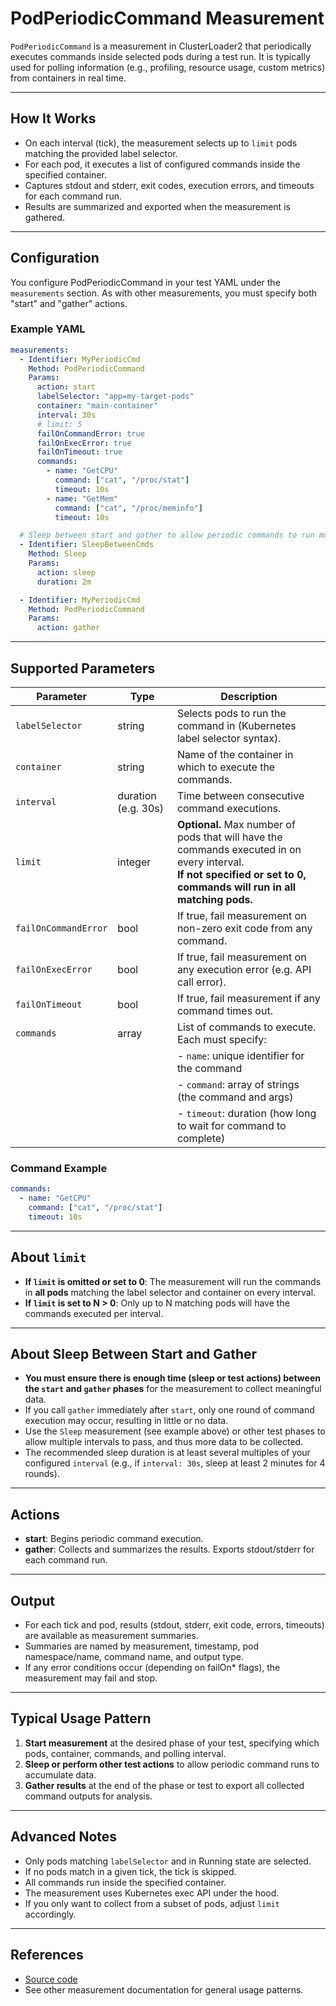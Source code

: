 # PodPeriodicCommand Measurement

`PodPeriodicCommand` is a measurement in ClusterLoader2 that periodically executes commands inside selected pods during a test run. It is typically used for polling information (e.g., profiling, resource usage, custom metrics) from containers in real time.

---

## How It Works

- On each interval (tick), the measurement selects up to `limit` pods matching the provided label selector.
- For each pod, it executes a list of configured commands inside the specified container.
- Captures stdout and stderr, exit codes, execution errors, and timeouts for each command run.
- Results are summarized and exported when the measurement is gathered.

---

## Configuration

You configure PodPeriodicCommand in your test YAML under the `measurements` section. As with other measurements, you must specify both "start" and "gather" actions.

### Example YAML

```yaml
measurements:
  - Identifier: MyPeriodicCmd
    Method: PodPeriodicCommand
    Params:
      action: start
      labelSelector: "app=my-target-pods"
      container: "main-container"
      interval: 30s
      # limit: 5
      failOnCommandError: true
      failOnExecError: true
      failOnTimeout: true
      commands:
        - name: "GetCPU"
          command: ["cat", "/proc/stat"]
          timeout: 10s
        - name: "GetMem"
          command: ["cat", "/proc/meminfo"]
          timeout: 10s

  # Sleep between start and gather to allow periodic commands to run multiple times
  - Identifier: SleepBetweenCmds
    Method: Sleep
    Params:
      action: sleep
      duration: 2m

  - Identifier: MyPeriodicCmd
    Method: PodPeriodicCommand
    Params:
      action: gather
```

---

## Supported Parameters

| Parameter             | Type           | Description                                                                 |
|-----------------------|----------------|-----------------------------------------------------------------------------|
| `labelSelector`       | string         | Selects pods to run the command in (Kubernetes label selector syntax).      |
| `container`           | string         | Name of the container in which to execute the commands.                     |
| `interval`            | duration (e.g. 30s) | Time between consecutive command executions.                           |
| `limit`               | integer        | **Optional.** Max number of pods that will have the commands executed in on every interval.<br>**If not specified or set to 0, commands will run in all matching pods.**|
| `failOnCommandError`  | bool           | If true, fail measurement on non-zero exit code from any command.           |
| `failOnExecError`     | bool           | If true, fail measurement on any execution error (e.g. API call error).     |
| `failOnTimeout`       | bool           | If true, fail measurement if any command times out.                         |
| `commands`            | array          | List of commands to execute. Each must specify:                             |
|                       |                | - `name`: unique identifier for the command                                 |
|                       |                | - `command`: array of strings (the command and args)                        |
|                       |                | - `timeout`: duration (how long to wait for command to complete)            |

### Command Example

```yaml
commands:
  - name: "GetCPU"
    command: ["cat", "/proc/stat"]
    timeout: 10s
```

---

## About `limit`

- **If `limit` is omitted or set to 0**: The measurement will run the commands in **all pods** matching the label selector and container on every interval.
- **If `limit` is set to N > 0**: Only up to N matching pods will have the commands executed per interval.

---

## About Sleep Between Start and Gather

- **You must ensure there is enough time (sleep or test actions) between the `start` and `gather` phases** for the measurement to collect meaningful data.
- If you call `gather` immediately after `start`, only one round of command execution may occur, resulting in little or no data.
- Use the `Sleep` measurement (see example above) or other test phases to allow multiple intervals to pass, and thus more data to be collected.
- The recommended sleep duration is at least several multiples of your configured `interval` (e.g., if `interval: 30s`, sleep at least 2 minutes for 4 rounds).

---

## Actions

- **start**: Begins periodic command execution.
- **gather**: Collects and summarizes the results. Exports stdout/stderr for each command run.

---

## Output

- For each tick and pod, results (stdout, stderr, exit code, errors, timeouts) are available as measurement summaries.
- Summaries are named by measurement, timestamp, pod namespace/name, command name, and output type.
- If any error conditions occur (depending on failOn* flags), the measurement may fail and stop.

---

## Typical Usage Pattern

1. **Start measurement** at the desired phase of your test, specifying which pods, container, commands, and polling interval.
2. **Sleep or perform other test actions** to allow periodic command runs to accumulate data.
3. **Gather results** at the end of the phase or test to export all collected command outputs for analysis.

---

## Advanced Notes

- Only pods matching `labelSelector` and in Running state are selected.
- If no pods match in a given tick, the tick is skipped.
- All commands run inside the specified container.
- The measurement uses Kubernetes exec API under the hood.
- If you only want to collect from a subset of pods, adjust `limit` accordingly.

---

## References

- [Source code](https://github.com/kubernetes/perf-tests/blob/master/clusterloader2/pkg/measurement/common/pod_command.go)
- See other measurement documentation for general usage patterns.
